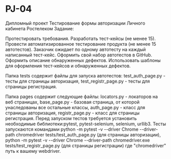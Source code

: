 # PJ-04
Дипломный проект Тестирование формы авторизации Личного кабинета Ростелеком
Задание:

Протестировать требования. Разработать тест-кейсы (не менее 15). Провести автоматизированное тестирование продукта (не менее 15 автотестов). Заказчик ожидает по одному автотесту на каждый написанный тест-кейс. Оформить свой набор автотестов в GitHub. Оформить описание обнаруженных дефектов. Использовать шаблоны для оформления тест-кейсов и обнаруженных дефектов.

Папка tests содержит файлы для запуска автотестов: test_auth_page.py - тесты для страницы авторизация, test_registr_page.py - тесты для страницы регистрация.

Папка pages содержит следующие файлы: locators.py - локаторов на веб страницах, base_page.py - базовая страница, от которой унаследованы все остальные классы, auth_page.py - класс для страницы авторизация, registr_page.py - класс для страницы регистрация.
Перед запуском тестов требуется установить необходимые библиотеки:pytest, pytest-selenium, selenium, urllib3. 
Тесты запускаются командами python -m pytest -v --driver Chrome --driver-path chromedriver tests/test_auth_page.py (для страницы авторизации), python -m pytest -v --driver Chrome --driver-path chromedriver.exe tests/test_registr_page.py (для страницы регистрации) где "chromedriver" путь к вашему webdriver.   
